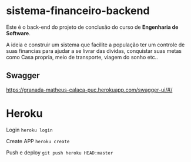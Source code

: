 # sistema-financeiro-backend


Este é o back-end do projeto de conclusão do curso de **Engenharia de Software**.

A ideia e construir um sistema que facilite a população ter um controle de suas financias para ajudar 
a se livrar das dividas, conquistar suas metas como Casa propria, meio de transporte, viagem do sonho etc..


## Swagger

https://granada-matheus-calaca-puc.herokuapp.com/swagger-ui/#/

# Heroku

Login `heroku login`

Create APP `heroku create`

Push e deploy `git push heroku HEAD:master`